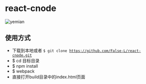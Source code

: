 # react-cnode
![yemian](https://github.com/false-l/react-cnode/src/img/cnode-w.gif)
## 使用方式
- 下载到本地或者 <code>$ git clone https://github.com/False-L/react-cnode.git</code>
- $ cd 目标目录
- $ npm install
- $ webpack
- 直接打开build目录中的index.html页面
